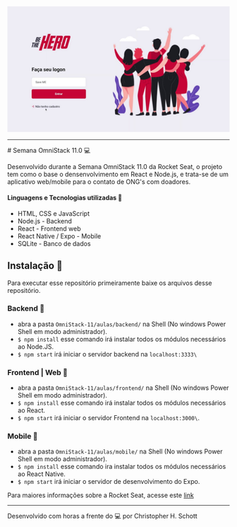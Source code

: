 <p align="center">
<img src="https://github.com/ChristopherHauschild/Omnistack-BeTheHero/blob/master/bth.jpeg?raw=true">
</p>

<hr>
# Semana OmniStack 11.0 💻

Desenvolvido durante a Semana OmniStack 11.0 da Rocket Seat, o projeto tem como o base o densenvolvimento em React e Node.js, e trata-se de um aplicativo web/mobile para o contato de ONG's com doadores.

#### Linguagens e Tecnologias utilizadas 🚀
- HTML, CSS e JavaScript
- Node.js - Backend
- React - Frontend web
- React Native / Expo - Mobile
- SQLite - Banco de dados  

## Instalação 🚀

Para executar esse repositório primeiramente baixe os arquivos desse repositório.

### Backend 🚀

- abra a pasta `OmniStack-11/aulas/backend/` na Shell (No windows Power Shell em modo administrador). 
- `$ npm install` esse comando irá instalar todos os módulos necessários ao Node.JS.
- `$ npm start` irá iniciar o servidor backend na `localhost:3333\` 

### Frontend | Web 🚀

- abra a pasta `OmniStack-11/aulas/frontend/` na Shell (No windows Power Shell em modo administrador). 
- `$ npm install` esse comando irá instalar todos os módulos necessários ao React.
- `$ npm start` irá iniciar o servidor Frontend na `localhost:3000\`.

### Mobile 🚀

- abra a pasta `OmniStack-11/aulas/mobile/` na Shell (No windows Power Shell em modo administrador). 
- `$ npm install` esse comando ira instalar todos os módulos necessários ao React Native.
- `$ npm start` irá iniciar o servidor de desenvolvimento do Expo. 


Para maiores informações sobre a Rocket Seat, acesse este <a href="https://rocketseat.com.br/">link</a>

<hr>

Desenvolvido com horas a frente do :computer: por Christopher H. Schott


